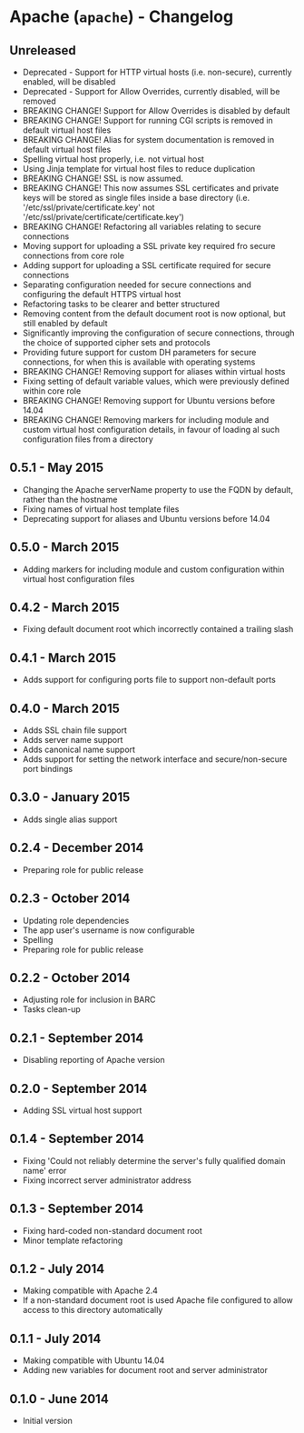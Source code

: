 # Apache (`apache`) - Changelog

## Unreleased

* Deprecated - Support for HTTP virtual hosts (i.e. non-secure), currently enabled, will be disabled
* Deprecated - Support for Allow Overrides, currently disabled, will be removed
* BREAKING CHANGE! Support for Allow Overrides is disabled by default
* BREAKING CHANGE! Support for running CGI scripts is removed in default virtual host files
* BREAKING CHANGE! Alias for system documentation is removed in default virtual host files
* Spelling virtual host properly, i.e. not virtual host
* Using Jinja template for virtual host files to reduce duplication
* BREAKING CHANGE! SSL is now assumed.
* BREAKING CHANGE! This now assumes SSL certificates and private keys will be stored as single files inside a base directory (i.e. '/etc/ssl/private/certificate.key' not '/etc/ssl/private/certificate/certificate.key')
* BREAKING CHANGE! Refactoring all variables relating to secure connections
* Moving support for uploading a SSL private key required fro secure connections from core role
* Adding support for uploading a SSL certificate required for secure connections
* Separating configuration needed for secure connections and configuring the default HTTPS virtual host
* Refactoring tasks to be clearer and better structured
* Removing content from the default document root is now optional, but still enabled by default
* Significantly improving the configuration of secure connections, through the choice of supported cipher sets and protocols
* Providing future support for custom DH parameters for secure connections, for when this is available with operating systems
* BREAKING CHANGE! Removing support for aliases within virtual hosts
* Fixing setting of default variable values, which were previously defined within core role
* BREAKING CHANGE! Removing support for Ubuntu versions before 14.04
* BREAKING CHANGE! Removing markers for including module and custom virtual host configuration details, 
in favour of loading al such configuration files from a directory

## 0.5.1 - May 2015

* Changing the Apache serverName property to use the FQDN by default, rather than the hostname 
* Fixing names of virtual host template files
* Deprecating support for aliases and Ubuntu versions before 14.04

## 0.5.0 - March 2015

* Adding markers for including module and custom configuration within virtual host configuration files

## 0.4.2 - March 2015

* Fixing default document root which incorrectly contained a trailing slash

## 0.4.1 - March 2015

* Adds support for configuring ports file to support non-default ports

## 0.4.0 - March 2015

* Adds SSL chain file support
* Adds server name support
* Adds canonical name support
* Adds support for setting the network interface and secure/non-secure port bindings

## 0.3.0 - January 2015

* Adds single alias support

## 0.2.4 - December 2014

* Preparing role for public release

## 0.2.3 - October 2014

* Updating role dependencies
* The app user's username is now configurable
* Spelling
* Preparing role for public release

## 0.2.2 - October 2014

* Adjusting role for inclusion in BARC
* Tasks clean-up

## 0.2.1 - September 2014

* Disabling reporting of Apache version

## 0.2.0 - September 2014

* Adding SSL virtual host support

## 0.1.4 - September 2014

* Fixing 'Could not reliably determine the server's fully qualified domain name' error
* Fixing incorrect server administrator address

## 0.1.3 - September 2014

* Fixing hard-coded non-standard document root
* Minor template refactoring

## 0.1.2 - July 2014

* Making compatible with Apache 2.4
* If a non-standard document root is used Apache file configured to allow access to this directory automatically

## 0.1.1 - July 2014

* Making compatible with Ubuntu 14.04
* Adding new variables for document root and server administrator

## 0.1.0 - June 2014

* Initial version
